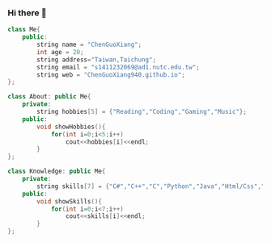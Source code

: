 ### Hi there 👋
```cpp
class Me{
    public:
        string name = "ChenGuoXiang";
        int age = 20;
        string address="Taiwan,Taichung";
        string email = "s1411232069@ad1.nutc.edu.tw";
        string web = "ChenGuoXiang940.github.io";
};

class About: public Me{
    private:
        string hobbies[5] = {"Reading","Coding","Gaming","Music"};
    public:
        void showHobbies(){
            for(int i=0;i<5;i++)
                cout<<hobbies[i]<<endl;
        }
};

class Knowledge: public Me{
    private:
        string skills[7] = {"C#","C++","C","Python","Java","Html/Css","JavaScript"};
    public:
        void showSkills(){
            for(int i=0;i<7;i++)
                cout<<skills[i]<<endl;
        }
};
```
<!--
**ChenGuoXiang940/ChenGuoXiang940** is a ✨ _special_ ✨ repository because its `README.md` (this file) appears on your GitHub profile.

Here are some ideas to get you started:

- 🔭 I’m currently working on ...
- 🌱 I’m currently learning ...
- 👯 I’m looking to collaborate on ...
- 🤔 I’m looking for help with ...
- 💬 Ask me about ...
- 📫 How to reach me: ...
- 😄 Pronouns: ...
- ⚡ Fun fact: ...
-->
